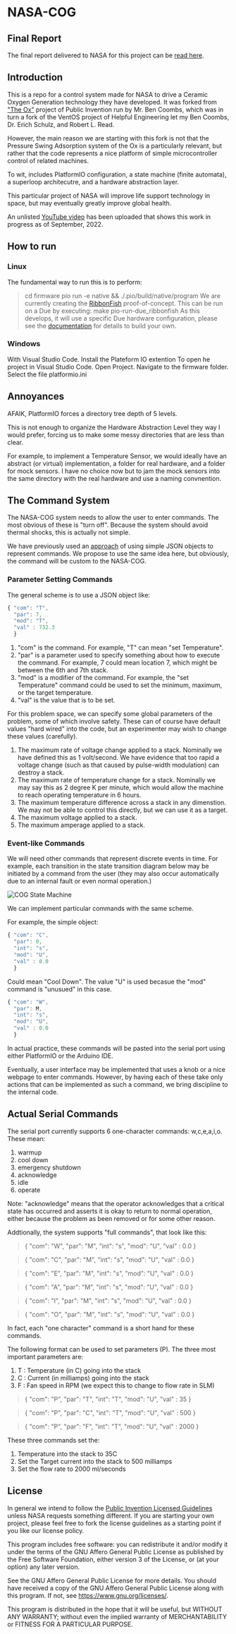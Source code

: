 # NASA-COG

## Final Report

The final report delivered to NASA for this project can be [read here](https://drive.google.com/file/d/1jfJcSLfsybuC49I7llPhfTNI8ucRUW3h/view?usp=sharing).

## Introduction


This is a repo for a control system made for NASA to drive a Ceramic Oxygen Generation
technology they have developed. It was forked from ["The Ox"]() project of Public Invention run by Mr. Ben Coombs, which was in turn a fork of the VentOS project of Helpful Engineering let my Ben Coombs, Dr. Erich Schulz, and Robert L. Read.

However, the main reason we are starting with this fork is not that the Pressure Swing
Adsorption system of the Ox is a particularly relevant, but rather that the code
represents a nice platform of simple microcontroller control of related machines.

To wit, includes PlatformIO configuration, a state machine (finite automata),
a superloop architecutre, and a hardware abstraction layer.

This particular project of NASA will improve life support technology in space,
but may eventually greatly improve global health.

An unlisted [YouTube video](https://youtu.be/1nq-Mw7jZ5A) has been uploaded that shows this work in progress as of September, 2022.

## How to run

### Linux
The fundamental way to run this is to perform:
> cd firmware
> pio run -e native && ./.pio/build/native/program
We are currently creating the [RibbonFish](https://github.com/PubInv/NASA-COG/blob/develop/RibbonFish.md) proof-of-concept.
This can be run on a Due by executing:
> make pio-run-due_ribbonfish
As this develops, it will use a specific Due hardware configuration,
please see the [documentation](https://github.com/PubInv/NASA-COG/blob/develop/RibbonFish.md) for details to build your own.

### Windows
With Visual Studio Code.
Install the Plateform IO extention
To open he project in Visual Studio Code.
Open Project. Navigate to the firmware folder. 
Select the file platformio.ini


## Annoyances

AFAIK, PlatformIO forces a directory tree depth of 5 levels.

This is not enough to organize the Hardware Abstraction Level they way I would prefer, forcing us to make some messy directories that are less than clear.

For example, to implement a Temperature Sensor, we would ideally have an
abstract (or virtual) implementation, a folder for real hardware,
and a folder for mock sensors.  I have no choice now but to jam
the mock sensors into the same directory with the real hardware and
use a naming convnention.

## The Command System

The NASA-COG system needs to allow the user to enter commands. The most obvious of these is "turn off".
Because the system should avoid thermal shocks, this is actually not simple.

We have previously used an [approach](https://github.com/PubInv/PIRCS-pubinv-respiration-control-standard) of using simple JSON objects to represent commands. We propose to use the same idea here, but obviously,
the command will be custom to the NASA-COG.

### Parameter Setting Commands
The general scheme is to use a JSON object like:

```JavaScript
{ "com": "T",
  "par": 7,
  "mod": "T",
  "val" : 732.3
  }
```

1. "com" is the command. For example, "T" can mean "set Temperature".
2. "par" is a parameter used to specify something about how to execute the command. For example, 7 could mean location 7, which might be between the 6th and 7th stack.
3. "mod" is a modifier of the command. For example, the "set Temperature" command could be used to
set the minimum, maximum, or the target temperature.
4. "val" is the value that is to be set.

For this problem space, we can specify some global parameters of the problem, some of which
involve safety. These can of course have default values "hard wired" into the code, but an
experimenter may wish to change these values (carefully).

1. The maximum rate of voltage change applied to a stack. Nominally we have defined this as 1 volt/second.
We have evidence that too rapid a voltage change (such as that caused by pulse-width modulation) can destroy
a stack.
2. The maximum rate of temperature change for a stack. Nominally we may say this as 2 degree K per minute,
which would allow the machine to reach operating temperature in 6 hours.
3. The maximum temperature difference across a stack in any dimenstion. We may not be able to control
this directly, but we can use it as a target.
4. The maximum voltage applied to a stack.
5. The maximum amperage applied to a stack.

### Event-like Commands

We will need other commands that represent discrete events in time. For example, each transition in the
state transition diagram below may be initiated by a command from the user (they may also occur
automatically due to an internal fault or even normal operation.)

![COG State Machine](https://user-images.githubusercontent.com/5296671/180069835-ce7cdff7-c445-45c1-967d-089810e837db.png)

We can implement particular commands with the same scheme.

For example, the simple object:

```JavaScript
{ "com": "C",
  "par": 0,
  "int": "s",
  "mod": "U",
  "val" : 0.0
  }
```

Could mean "Cool Down". The value "U" is used becasue the "mod" command is "unusued" in this case.

```JavaScript
{ "com": "W",
  "par": M,
  "int": "s",
  "mod": "U",
  "val" : 0.0
  }
```


In actual practice, these commands will be pasted into the serial port using either PlatformIO or the Arduino IDE.

Eventually, a user interface may be implemented that uses a knob or a nice webpage to enter commands.
However, by having each of these take only actions that can be implemented as such a command,
we bring discipline to the internal code.

## Actual Serial Commands

The serial port currently supports 6 one-character commands: w,c,e,a,i,o.
These mean:
1. warmup
2. cool down
3. emergency shutdown
4. acknowledge
5. idle
6. operate

Note: "acknowledge" means that the operator acknowledges that a critical
state has occurred and asserts it is okay to return to normal operation,
either because the problem as been removed or for some other reason.

Addtionally, the system supports "full commands", that look like this:

> { "com": "W", "par": "M", "int": "s", "mod": "U", "val" : 0.0 }

> { "com": "C", "par": "M", "int": "s", "mod": "U", "val" : 0.0 }

> { "com": "E", "par": "M", "int": "s", "mod": "U", "val" : 0.0 }

> { "com": "A", "par": "M", "int": "s", "mod": "U", "val" : 0.0 }

> { "com": "I", "par": "M", "int": "s", "mod": "U", "val" : 0.0 }

> { "com": "O", "par": "M", "int": "s", "mod": "U", "val" : 0.0 }

In fact, each "one character" command is a short hand for these commands.

The following format can be used to set parameters (P).
The three most important parameters are:
1. T : Temperature (in C) going into the stack
2. C : Current (in milliamps) going into the stack
3. F : Fan speed in RPM (we expect this to change to flow rate in SLM)
> { "com": "P", "par": "T", "int": "T", "mod": "U", "val" : 35 }

> { "com": "P", "par": "C", "int": "T", "mod": "U", "val" : 500 }

> { "com": "P", "par": "F", "int": "T", "mod": "U", "val" : 2000 }

These three commands set the:
1. Temperature into the stack to 35C
2. Set the Target current into the stack to 500 milliamps
3. Set the flow rate to 2000 ml/seconds




## License

In general we intend to follow the [Public Invention Licensed Guidelines](https://github.com/PubInv/PubInv-License-Guidelines) unless
NASA requests something different. If you are starting your own project, please
feel free to fork the license guidelines as a starting point if you like our
license policy.

This program includes free software: you can redistribute it and/or modify it under the terms of the GNU Affero General Public License as published by the Free Software Foundation, either version 3 of the License, or (at your option) any later version.

See the GNU Affero General Public License for more details. You should have received a copy of the GNU Affero General Public License along with this program. If not, see <https://www.gnu.org/licenses/>.

This program is distributed in the hope that it will be useful, but WITHOUT ANY WARRANTY; without even the implied warranty of MERCHANTABILITY or FITNESS FOR A PARTICULAR PURPOSE.
